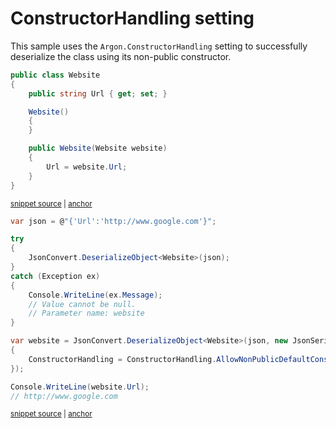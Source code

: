 # ConstructorHandling setting

This sample uses the `Argon.ConstructorHandling` setting to successfully deserialize the class using its non-public constructor.

<!-- snippet: DeserializeConstructorHandlingTypes -->
<a id='snippet-deserializeconstructorhandlingtypes'></a>
```cs
public class Website
{
    public string Url { get; set; }

    Website()
    {
    }

    public Website(Website website)
    {
        Url = website.Url;
    }
}
```
<sup><a href='/src/Tests/Documentation/Samples/Serializer/DeserializeConstructorHandling.cs#L7-L21' title='Snippet source file'>snippet source</a> | <a href='#snippet-deserializeconstructorhandlingtypes' title='Start of snippet'>anchor</a></sup>
<!-- endSnippet -->

<!-- snippet: DeserializeConstructorHandlingUsage -->
<a id='snippet-deserializeconstructorhandlingusage'></a>
```cs
var json = @"{'Url':'http://www.google.com'}";

try
{
    JsonConvert.DeserializeObject<Website>(json);
}
catch (Exception ex)
{
    Console.WriteLine(ex.Message);
    // Value cannot be null.
    // Parameter name: website
}

var website = JsonConvert.DeserializeObject<Website>(json, new JsonSerializerSettings
{
    ConstructorHandling = ConstructorHandling.AllowNonPublicDefaultConstructor
});

Console.WriteLine(website.Url);
// http://www.google.com
```
<sup><a href='/src/Tests/Documentation/Samples/Serializer/DeserializeConstructorHandling.cs#L26-L47' title='Snippet source file'>snippet source</a> | <a href='#snippet-deserializeconstructorhandlingusage' title='Start of snippet'>anchor</a></sup>
<!-- endSnippet -->
